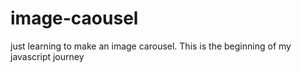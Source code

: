 # image-caousel
just learning to make an image carousel. This is the beginning of my javascript journey
